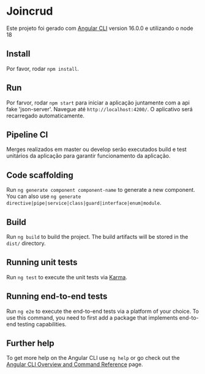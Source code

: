# Joincrud

Este projeto foi gerado com [Angular CLI](https://github.com/angular/angular-cli) version 16.0.0 e utilizando o node 18

## Install

Por favor, rodar `npm install`.

## Run

Por farvor, rodar `npm start` para iniciar a aplicação juntamente com a api fake 'json-server'. 
Navegue até  `http://localhost:4200/`. O aplicativo será recarregado automaticamente.

## Pipeline CI

Merges realizados em master ou develop serão executados build e test unitários da aplicação para garantir funcionamento da aplicação.

## Code scaffolding

Run `ng generate component component-name` to generate a new component. You can also use `ng generate directive|pipe|service|class|guard|interface|enum|module`.

## Build

Run `ng build` to build the project. The build artifacts will be stored in the `dist/` directory.

## Running unit tests

Run `ng test` to execute the unit tests via [Karma](https://karma-runner.github.io).

## Running end-to-end tests

Run `ng e2e` to execute the end-to-end tests via a platform of your choice. To use this command, you need to first add a package that implements end-to-end testing capabilities.

## Further help

To get more help on the Angular CLI use `ng help` or go check out the [Angular CLI Overview and Command Reference](https://angular.io/cli) page.
